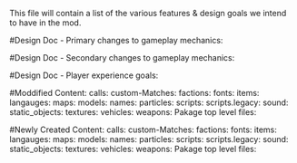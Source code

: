 This file will contain a list of the various features & design goals we intend to have in the mod.


#Design Doc - Primary changes to gameplay mechanics:




#Design Doc - Secondary changes to gameplay mechanics:




#Design Doc - Player experience goals:




#Moddified Content:
    calls:
    custom-Matches:
    factions:
    fonts:
    items:
    langauges:
    maps:
    models:
    names:
    particles:
    scripts:
    scripts.legacy:
    sound:
    static_objects:
    textures:
    vehicles:
    weapons:
    Pakage top level files:



#Newly Created Content:
    calls:
    custom-Matches:
    factions:
    fonts:
    items:
    langauges:
    maps:
    models:
    names:
    particles:
    scripts:
    scripts.legacy:
    sound:
    static_objects:
    textures:
    vehicles:
    weapons:
    Pakage top level files:
